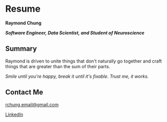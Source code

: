 # Resume
**Raymond Chung**

**_Software Engineer, Data Scientist, and Student of Neuroscience_**

## Summary

Raymond is driven to unite things that don't naturally go together and craft things that are greater than the sum of their parts.

*Smile until you're happy, break it until it's fixable. Trust me, it works.*

## Contact Me

rchung.email@gmail.com

[LinkedIn](www.linkedin.com/in/raymondyoshichung)
